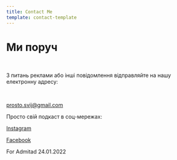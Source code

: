 ```yaml
---
title: Contact Me
template: contact-template
---
```

# Ми поруч

</br>

З питань реклами або інші повідомлення відправляйте на нашу електронну адресу:

</br>

[prosto.svij@gmail.com](mailto:prosto.svij@gmail.com)

Просто свій подкаст в соц-мережах:

[Instagram](https://www.instagram.com/prostosvijpodcast/)

[Facebook](https://www.facebook.com/groups/608828097078679)

For Admitad 24.01.2022